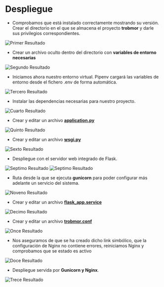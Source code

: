 # Despliegue

- Comprobamos que está instalado correctamente mostrando su versión.
Crear el directorio en el que se almacena el proyecto <b>trobmor</b> y darle sus privilegios correspondientes.

<img src="/confProject/imgs/img.png" alt="Primer Resultado"></img>

- Crear un archivo oculto dentro del directorio con <b>variables de entorno necesarias</b>

<img src="/confProject/imgs/img1.png" alt="Segundo Resultado"></img>

- Iniciamos ahora nuestro entorno virtual. Pipenv cargará las variables de entorno desde el fichero .env de forma automática.

<img src="/confProject/imgs/img2.png" alt="Tercero Resultado"></img>

- Instalar las dependencias necesarias para nuestro proyecto.

<img src="./confProject/imgs/img3.png" alt="Cuarto Resultado"></img>

- Crear y editar un archivo <a href="./conf_project/application.py"><b>application.py</b></a>

<img src="./confProject/imgs/img4.png" alt="Quinto Resultado"></img>

- Crear y editar un archivo <a href="./conf_project/wsgi.py"><b>wsgi.py</b></a>

<img src="./confProject/imgs/img5.png" alt="Sexto Resultado"></img>

- Despliegue con el servidor web integrado de Flask.

<img src="./confProject/imgs/img6.png" alt="Septimo Resultado"></img>
<img src="./confProject/imgs/img7.png" alt="Septimo Resultado"></img>

- Ruta desde la que se ejecuta <b>gunicorn</b> para poder configurar más adelante un servicio del sistema.

<img src="./confProject/imgs/img8.png" alt="Noveno Resultado"></img>

- Crear y editar un archivo <a href="./conf_project/flask_app.service"><b>flask_app.service</b></a>

<img src="./confProject/imgs/img9.png" alt="Decimo Resultado"></img>

- Crear y editar un archivo <a href="./conf_project/trobmor.conf"><b>trobmor.conf</b></a>

<img src="./confProject/imgs/img10.png" alt="Once Resultado"></img>

- Nos aseguramos de que se ha creado dicho link simbólico, que la configuración de Nginx no contiene errores, reiniciamos Nginx y comprobamos que se estado es activo

<img src="./confProject/imgs/img11.png" alt="Doce Resultado"></img>

- Despliegue servida por <b>Gunicorn y Nginx</b>.

<img src="./confProject/imgs/img12.png" alt="Trece Resultado"></img>